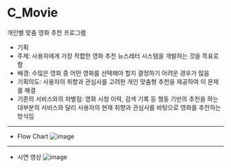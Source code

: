# C_Movie
 개인별 맞춤 영화 추천 프로그램

- 기획
 - 주제: 사용자에게 가장 적합한 영화 추천 뉴스레터 시스템을 개발하는 것을 목표로 함
 - 배경: 수많은 영화 중 어떤 영화를 선택해야 할지 결정하기 어려운 경우가 많음 
 - 기획의도: 사용자의 취향과 관심사를 고려한 개인 맞춤형 추천을 제공하여 이 문제를 해결
 - 기존의 서비스와의 차별점: 영화 시청 이력, 검색 기록 등 행동 기반의 추천을 하는 대부분의 서비스와 달리 사용자의 현재 취향과 관심사를 바탕으로 영화를 추천하는 방식임


---

- Flow Chart
![image](https://github.com/KimDong-gue/Command_Movie/assets/116249934/1dd41513-3f49-4c34-a3c2-fd64aa2c765c)


---
- 시연 영상
![image](https://github.com/KimDong-gue/Command_Movie/assets/116249934/d1185802-6236-412f-b15a-00428855b774)


